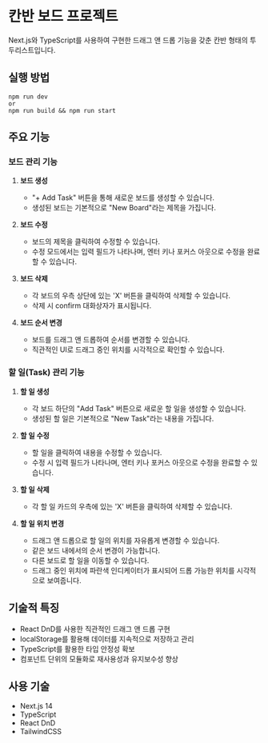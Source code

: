 # 칸반 보드 프로젝트

Next.js와 TypeScript를 사용하여 구현한 드래그 앤 드롭 기능을 갖춘 칸반 형태의 투두리스트입니다.

## 실행 방법

```
npm run dev
or
npm run build && npm run start
```

## 주요 기능

### 보드 관리 기능

1. **보드 생성**

   - "+ Add Task" 버튼을 통해 새로운 보드를 생성할 수 있습니다.
   - 생성된 보드는 기본적으로 "New Board"라는 제목을 가집니다.

2. **보드 수정**

   - 보드의 제목을 클릭하여 수정할 수 있습니다.
   - 수정 모드에서는 입력 필드가 나타나며, 엔터 키나 포커스 아웃으로 수정을 완료할 수 있습니다.

3. **보드 삭제**

   - 각 보드의 우측 상단에 있는 'X' 버튼을 클릭하여 삭제할 수 있습니다.
   - 삭제 시 confirm 대화상자가 표시됩니다.

4. **보드 순서 변경**
   - 보드를 드래그 앤 드롭하여 순서를 변경할 수 있습니다.
   - 직관적인 UI로 드래그 중인 위치를 시각적으로 확인할 수 있습니다.

### 할 일(Task) 관리 기능

1. **할 일 생성**

   - 각 보드 하단의 "Add Task" 버튼으로 새로운 할 일을 생성할 수 있습니다.
   - 생성된 할 일은 기본적으로 "New Task"라는 내용을 가집니다.

2. **할 일 수정**

   - 할 일을 클릭하여 내용을 수정할 수 있습니다.
   - 수정 시 입력 필드가 나타나며, 엔터 키나 포커스 아웃으로 수정을 완료할 수 있습니다.

3. **할 일 삭제**

   - 각 할 일 카드의 우측에 있는 'X' 버튼을 클릭하여 삭제할 수 있습니다.

4. **할 일 위치 변경**
   - 드래그 앤 드롭으로 할 일의 위치를 자유롭게 변경할 수 있습니다.
   - 같은 보드 내에서의 순서 변경이 가능합니다.
   - 다른 보드로 할 일을 이동할 수 있습니다.
   - 드래그 중인 위치에 파란색 인디케이터가 표시되어 드롭 가능한 위치를 시각적으로 보여줍니다.

## 기술적 특징

- React DnD를 사용한 직관적인 드래그 앤 드롭 구현
- localStorage를 활용해 데이터를 지속적으로 저장하고 관리
- TypeScript를 활용한 타입 안정성 확보
- 컴포넌트 단위의 모듈화로 재사용성과 유지보수성 향상

## 사용 기술

- Next.js 14
- TypeScript
- React DnD
- TailwindCSS
